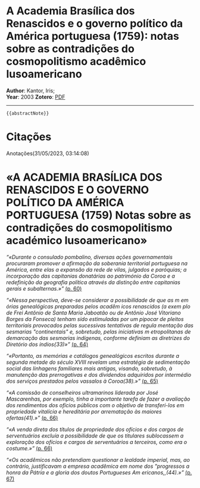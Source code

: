 # A Academia Brasílica dos Renascidos e o governo político da América portuguesa (1759): notas sobre as contradições do cosmopolitismo acadêmico lusoamericano
**Author**: Kantor, Iris;  
**Year**: 2003
**Zotero**: [PDF](zotero://select/library/items/IM8Q8S3W) 

----

```ad-abstract
{{abstractNote}}
```

# Citações

Anotações(31/05/2023, 03:14:08)

# «A ACADEMIA BRASÍLICA DOS RENASCIDOS E O GOVERNO POLÍTICO DA AMÉRICA PORTUGUESA (1759) Notas sobre as contradições do cosmopolitismo académico lusoamericano»[ ](zotero://open-pdf/library/items/4WLVAMM4?page=3&annotation=KE8WN87A)

*“«Durante o consulado pombalino, diversas ações governamentais procuraram promover a afirmação da soberania territorial portuguesa na América, entre elas a expansão da rede de vilas, julgados e paróquias; a incorporação das capitanias donatárias ao património da Coroa e a redefinição da geografia política através da distinção entre capitanias gerais e subalternas.»”* [(p. 60)](zotero://open-pdf/library/items/4WLVAMM4?page=12&annotation=67SWAP56) 

*“«Nessa perspectiva, deve-se considerar a possibilidade de que as m em órias genealógicas preparadas pelos acadêm icos renascidos (a exem plo de Frei Antônio de Santa Maria Jaboatão ou de Antônio José Vitoriano Borges da Fonseca) tenham sido estimuladas por um pipocar de pleitos territoriais provocados pelas sucessivas tentativas de regula­ mentação das sesmarias "continentais" e, sobretudo, pelas iniciativas m etropolitanas de demarcação das sesmarias indígenas, conforme definiam as diretrizes do Diretório dos índios{33)»”* [(p. 64)](zotero://open-pdf/library/items/4WLVAMM4?page=16&annotation=MZA8XCN8) 

*“«Portanto, as memórias e catálogos genealógicos escritos durante a segunda metade do século XVIII revelam uma estratégia de sedimentação social das linhagens familiares mais antigas, visando, sobretudo, à manutenção das prerrogativas e dos dividendos adquiridos por intermédio dos serviços prestados pelos vassalos à Coroa(38).»”* [(p. 65)](zotero://open-pdf/library/items/4WLVAMM4?page=17&annotation=6X3K7Q28) 

*“«A comissão de conselheiros ultramarinos liderada por José Mascarenhas, por exemplo, tinha a importante tarefa de fazer a avaliação dos rendimentos dos ofícios públicos com o objetivo de transferi-los em propriedade vitalícia e hereditária por arrematação às maiores ofertas(41).»”* [(p. 66)](zotero://open-pdf/library/items/4WLVAMM4?page=18&annotation=EUNS4CK6) 

*“«A venda direta dos títulos de propriedade dos ofícios e dos cargos de serventuários excluía a possibilidade de que os titulares sublocassem a exploração dos ofícios e cargos de serventuários a terceiros, como era o costume.»”* [(p. 66)](zotero://open-pdf/library/items/4WLVAMM4?page=18&annotation=XE7L3YVB) 

*“«Os acadêmicos não pretendiam questionar a lealdade imperial, mas, ao contrário, justificavam a empresa acadêmica em nome dos "progressos a honra da Pátria e a gloria dos doutos Portugueses Am ericanos,,(44).»”* [(p. 67)](zotero://open-pdf/library/items/4WLVAMM4?page=19&annotation=9YSIC76F) 


